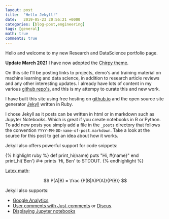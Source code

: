 ```yaml
---
layout: post
title:  "Hello Jekyll!"
date:   2019-05-23 20:56:21 +0000
categories: [blog-post,engineering]
tags: [general]
math: true
comments: true
---
```

Hello and welcome to my new Research and DataScience portfolio page. 

**Update March 2021**
I have now adopted the [Chirpy theme](https://chirpy.cotes.info/). 

On this site I'll be posting links to projects, demo's and training material on machine learning and data science, in addition to research article reviews and any other interesting updates.
I already have lots of content in my various [github repo's](https://github.com/bpostance/training.data_science), and this is my attempy to curate this and new work.

I have built this site using free hosting on [github.io](https://pages.github.com/) and the open source site generator [Jekyll][jekyll-gh] written in Ruby. 

I chose Jekyll as it posts can be written in html or in markdown such as Jupyter Notebooks. Which is great if you create notebooks in R or Python.
To add new posts you simply add a file in the `_posts` directory that follows the convention `YYYY-MM-DD-name-of-post.markdown`. 
Take a look at the source for this post to get an idea about how it works.

Jekyll also offers powerful support for code snippets:

{% highlight ruby %}
def print_hi(name)
  puts "Hi, #{name}"
end
print_hi('Ben')
#=> prints 'Hi, Ben' to STDOUT.
{% endhighlight %}

[Latex math](https://stackoverflow.com/a/57370526/4538066):

$$ P(A|B) = \frac {P(B|A)P(A)}{P(B)} $$

Jekyll also supports:
 - [Google Analytics](https://desiredpersona.com/google-analytics-jekyll/)
 - [User comments with Just-comments](https://60devs.com/adding-comments-to-your-jekyll-blog.html) or [Discus](https://desiredpersona.com/disqus-comments-jekyll/).
 - [Displaying Jupyter notebooks](https://www.linode.com/docs/applications/project-management/jupyter-notebook-on-jekyll/)

[jekyll-gh]:   https://github.com/jekyll/jekyll
